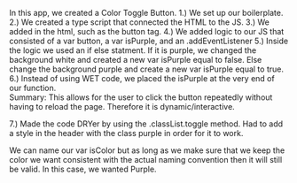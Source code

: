In this app, we created a Color Toggle Button.
1.) We set up our boilerplate.
2.) We created a type script that connected
the HTML to the JS.
3.) We added in the html, such as the button tag.
4.) We added logic to our JS that consisted of a var button,
a var isPurple, and an .addEventListener
5.) Inside the logic we used an if else statment.
If it is purple, we changed the background white and created
a new var isPurple equal to false.
Else change the background purple and create a new var
isPurple equal to true.
6.) Instead of using WET code, we placed the isPurple at the very end of our function.  
Summary:  This allows for the user to click the button
repeatedly without having to reload the page.  Therefore it is dynamic/interactive.

7.) Made the code DRYer by using the .classList.toggle method.  Had to add a style in the header with the class purple in order for it to work.

We can name our var isColor but as long as we make sure that we keep the color we want consistent with the actual naming convention then it will still be valid.  In this case, we wanted Purple.